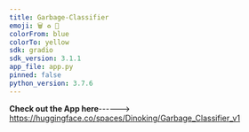 ```yaml
---
title: Garbage-Classifier
emoji: 🗑 ♻️ 🚮
colorFrom: blue
colorTo: yellow
sdk: gradio
sdk_version: 3.1.1
app_file: app.py
pinned: false
python_version: 3.7.6
---
```

**Check out the App here**------> https://huggingface.co/spaces/Dinoking/Garbage_Classifier_v1

